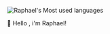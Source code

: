 ![Raphael's Most used languages](https://github-readme-stats.vercel.app/api/top-langs?username=RaphMar2021&show_icons=true&count_private=true&theme=gotham)

👋 Hello , i'm Raphael!
